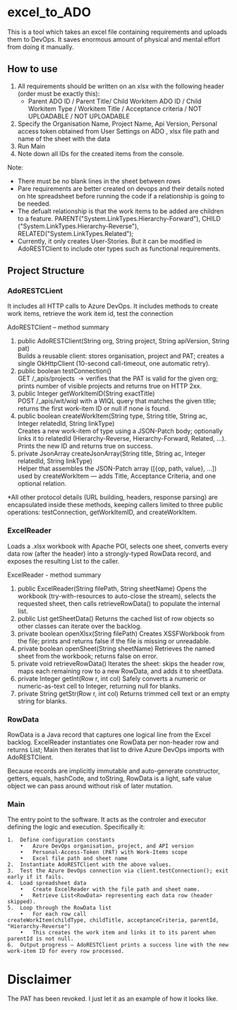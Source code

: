 # excel_to_ADO

This is a tool which takes an excel file containing requirements and uploads them to DevOps. It saves enormous amount of physical and mental effort from doing it manually.  

## How to use

1) All requirements should be written on an xlsx with the following header (order must be exactly this):
    - Parent ADO ID /	Parent Title/ Child Workitem ADO ID	/ Child Workitem Type / Workitem Title / Acceptance criteria / NOT UPLOADABLE / NOT UPLOADABLE
2) Specify the Organisation Name, Project Name, Api Version, Personal access token obtained from User Settings on ADO , xlsx file path and name of the sheet with the data
3) Run Main 
4) Note down all IDs for the created items from the console. 

Note:
- There must be no blank lines in the sheet between rows
- Pare requirements are better created on devops and their details noted on hte spreadsheet before running the code if a relationship is going to be needed.
- The defualt relationship is that the work items to be added are children to a feature. 
    PARENT("System.LinkTypes.Hierarchy-Forward"),
    CHILD ("System.LinkTypes.Hierarchy-Reverse"),
    RELATED("System.LinkTypes.Related");
- Currently, it only creates User-Stories. But it can be modified in AdoRESTClient to include oter types such as functional requirements.    

        
## Project Structure

### AdoRESTCLient 

It includes all HTTP calls to Azure DevOps. It includes methods to create work items, retrieve the work item id, test the connection 

AdoRESTClient – method summary

1) public	AdoRESTClient(String org, String project, String apiVersion, String pat)	
    Builds a reusable client: stores organisation, project and PAT; creates a single OkHttpClient (10-second call-timeout, one automatic retry).
2) public	boolean testConnection()	
    GET /_apis/projects  → verifies that the PAT is valid for the given org; prints number of visible projects and returns true on HTTP 2xx.
3) public	Integer getWorkItemID(String exactTitle)	
    POST /_apis/wit/wiql with a WIQL query that matches the given title; returns the first work-item ID or null if none is found.
4) public	boolean createWorkItem(String type, String title, String ac, Integer relatedId, String linkType)	
    Creates a new work-item of type using a JSON-Patch body; optionally links it to relatedId (Hierarchy-Reverse, Hierarchy-Forward, Related, …). Prints the new ID and returns true on success.
5) private	JsonArray createJsonArray(String title, String ac, Integer relatedId, String linkType)	
    Helper that assembles the JSON-Patch array ([{op, path, value}, …]) used by createWorkItem — adds Title, Acceptance Criteria, and one optional relation.

*All other protocol details (URL building, headers, response parsing) are encapsulated inside these methods, keeping callers limited to three public operations: testConnection, getWorkItemID, and createWorkItem.

### ExcelReader

Loads a .xlsx workbook with Apache POI, selects one sheet, converts every data row (after the header) into a strongly-typed RowData record, and exposes the resulting List<RowData> to the caller.

ExcelReader - method summary

1) public ExcelReader(String filePath, String sheetName)
    Opens the workbook (try-with-resources to auto-close the stream), selects the requested sheet, then calls retrieveRowData() to populate the internal list.
2) public List<RowData> getSheetData()
    Returns the cached list of row objects so other classes can iterate over the backlog.
3) private boolean openXlsx(String filePath)
    Creates XSSFWorkbook from the file; prints and returns false if the file is missing or unreadable.
4) private boolean openSheet(String sheetName)
    Retrieves the named sheet from the workbook; returns false on error.
5) private void retrieveRowData()
    Iterates the sheet: skips the header row, maps each remaining row to a new RowData, and adds it to sheetData.
6) private Integer getInt(Row r, int col)
    Safely converts a numeric or numeric-as-text cell to Integer, returning null for blanks.
7) private String getStr(Row r, int col)
    Returns trimmed cell text or an empty string for blanks.

### RowData
RowData is a Java record that captures one logical line from the Excel backlog. ExcelReader instantiates one RowData per non-header row and returns List<RowData>; Main then iterates that list to drive Azure DevOps imports with AdoRESTClient.

Because records are implicitly immutable and auto-generate constructor, getters, equals, hashCode, and toString, RowData is a light, safe value object we can pass around without risk of later mutation.

### Main
The entry point to the software. It acts as the controler and executor defining the logic and execution. Specifically it:

	1.	Define configuration constants
        •	Azure DevOps organisation, project, and API version
        •	Personal-Access-Token (PAT) with Work-Items scope
        •	Excel file path and sheet name
	2.	Instantiate AdoRESTClient with the above values.
	3.	Test the Azure DevOps connection via client.testConnection(); exit early if it fails.
	4.	Load spreadsheet data
        •	Create ExcelReader with the file path and sheet name.
        •	Retrieve List<RowData> representing each data row (header skipped).
	5.	Loop through the RowData list
        •	For each row call
    createWorkItem(childType, childTitle, acceptanceCriteria, parentId, "Hierarchy-Reverse")
        •	This creates the work item and links it to its parent when parentId is not null.
	6.	Output progress — AdoRESTClient prints a success line with the new work-item ID for every row processed.

# Disclaimer
The PAT has been revoked. I just let it as an example of how it looks like. 

